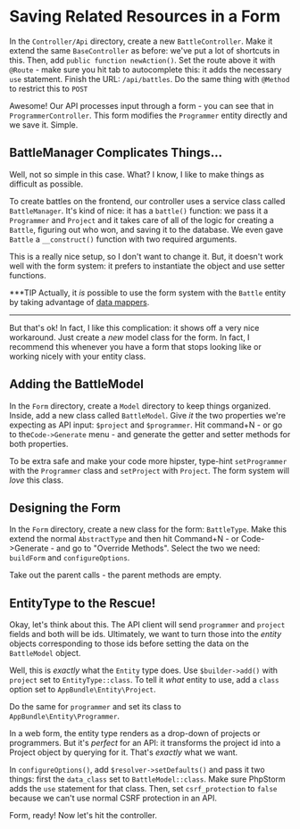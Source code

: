 # Saving Related Resources in a Form

In the `Controller/Api` directory, create a new `BattleController`. Make it extend
the same `BaseController` as before: we've put a lot of shortcuts in this. Then,
add `public function newAction()`. Set the route above it with `@Route` - make sure
you hit tab to autocomplete this: it adds the necessary `use` statement. Finish the
URL: `/api/battles`. Do the same thing with `@Method` to restrict this to `POST`

Awesome! Our API processes input through a form - you can see that in `ProgrammerController`.
This form modifies the `Programmer` entity directly and we save it. Simple.

## BattleManager Complicates Things...

Well, not so simple in this case. What? I know, I like to make things as difficult
as possible.

To create battles on the frontend, our controller uses a service class called `BattleManager`.
It's kind of nice: it has a `battle()` function: we pass it a `Programmer` and `Project`
and it takes care of all of the logic for creating a `Battle`, figuring out who won,
and saving it to the database. We even gave `Battle` a `__construct()` function with
two required arguments.

This is a really nice setup, so I don't want to change it. But, it doesn't work well
with the form system: it prefers to instantiate the object and use setter functions.

***TIP
Actually, it *is* possible to use the form system with the `Battle` entity by taking
advantage of [data mappers](https://webmozart.io/blog/2015/09/09/value-objects-in-symfony-forms/).
***

But that's ok! In fact, I like this complication: it shows off a very nice workaround.
Just create a *new* model class for the form. In fact, I recommend this whenever
you have a form that stops looking like or working nicely with your entity class.

## Adding the BattleModel

In the `Form` directory, create a `Model` directory to keep things organized. Inside,
add a new class called `BattleModel`. Give *it* the two properties we're expecting
as API input: `$project` and `$programmer`. Hit command+N - or go to the`Code->Generate`
menu - and generate the getter and setter methods for both properties.

To be extra safe and make your code more hipster, type-hint `setProgrammer` with
the `Programmer` class and `setProject` with `Project`. The form system will *love*
this class.

## Designing the Form

In the `Form` directory, create a new class for the form: `BattleType`. Make this
extend the normal `AbstractType` and then hit Command+N - or Code->Generate - and
go to "Override Methods". Select the two we need: `buildForm` and `configureOptions`.

Take out the parent calls - the parent methods are empty.

## EntityType to the Rescue!

Okay, let's think about this. The API client will send `programmer` and `project`
fields and both will be ids. Ultimately, we want to turn those into the *entity*
objects corresponding to those ids before setting the data on the `BattleModel` object.

Well, this is *exactly* what the `Entity` type does. Use `$builder->add()` with
`project` set to `EntityType::class`. To tell it *what* entity to use, add a `class`
option set to `AppBundle\Entity\Project`.

Do the same for `programmer` and set its class to `AppBundle\Entity\Programmer`.

In a web form, the entity type renders as a drop-down of projects or programmers.
But it's *perfect* for an API: it transforms the project id into a Project object
by querying for it. That's *exactly* what we want.

In `configureOptions()`, add `$resolver->setDefaults()` and pass it two things: first
the `data_class` set to `BattleModel::class`. Make sure PhpStorm adds the `use` statement
for that class. Then, set `csrf_protection` to `false` because we can't use normal
CSRF protection in an API.

Form, ready! Now let's hit the controller.
